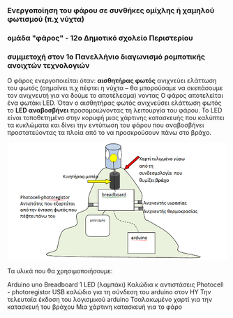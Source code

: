 ### Ενεργοποίηση του φάρου σε συνθήκες ομίχλης ή χαμηλού φωτισμού (π.χ νύχτα) 
### ομάδα "φάρος" - 12ο Δημοτικό σχολείο Περιστερίου
### συμμετοχή στον 1ο Πανελλήνιο διαγωνισμό ρομποτικής ανοιχτών τεχνολογιών     

Ο φάρος ενεργοποιείται όταν:
**αισθητήρας φωτός** ανιχνεύει ελάττωση του φωτός (σημαίνει π.χ πέφτει η νύχτα – θα μπορούσαμε να σκεπάσουμε τον ανιχνευτή για να δούμε το αποτέλεσμα)
νοντας 
Ο φάρος αποτελείται  ένα φωτάκι LED.  Όταν ο αισθητήρας φωτός ανιχνεύσει ελάττωση φωτός το **LED αναβοσβήνει** προσομοιώνοντας τη λειτουργία του φάρου.   Το LED  είναι τοποθετημένο στην κορυφή μιας χάρτινης  κατασκευής που καλύπτει τα κυκλώματα και δίνει την εντύπωση του φάρου που  αναβοσβήνει προστατεύοντας τα πλοία από το να προσκρούσουν πάνω στο βράχο.

![μοντέλο του φάρου](/assets/images/faros.png)

Τα υλικά που θα χρησιμοποιήσουμε: 

Arduino uno
Breadboard
1  LED (λαμπάκι)
Καλώδια κ αντιστάσεις
Photocell - photoregistor
USB καλώδιο για τη σύνδεση του arduino στον ΗΥ
Την τελευταία έκδοση του λογισμικού arduino
Τσαλακωμένο χαρτί για την κατασκευή του βράχου
Μια χάρτινη κατασκευή για το φάρο
